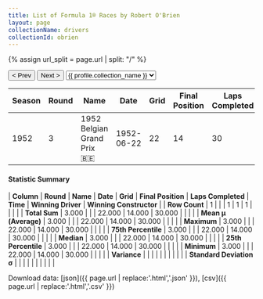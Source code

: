 ```yaml
---
title: List of Formula 1® Races by Robert O'Brien
layout: page
collectionName: drivers
collectionId: obrien
---
```


{% assign url_split = page.url | split: "/" %}
<div id="collection-navigation">
<button onclick="selector.options[selector.selectedIndex-1].value && (window.location = selector.options[selector.selectedIndex-1].value);">&lt; Prev</button>
<button onclick="selector.options[selector.selectedIndex+1].value && (window.location = selector.options[selector.selectedIndex+1].value);">Next &gt;</button>
<select id="selector" onchange="this.options[this.selectedIndex].value && (window.location = this.options[this.selectedIndex].value);">
  {% for collectionId in site.data[page.collectionName].refs %}
    {% if collectionId == page.collectionId %}
      {% assign selected = "selected" %}
    {% else %}
      {% assign selected = "" %}
    {% endif %}
    {% assign profile = site.data[page.collectionName][collectionId].profile %}
    <option value="/f1/{{ page.collectionName }}/{{ collectionId }}/{{ url_split[4] }}" {{ selected }}>{{ profile.collection_name }}</option>
  {% endfor %}
</select>
</div>

| Season | Round | Name | Date | Grid | Final Position | Laps Completed | Time | Winning Driver | Winning Constructor |
|--|--|--|--|--|--|--|--|--|--|
| 1952 | 3 | 1952 Belgian Grand Prix 🇧🇪 | 1952-06-22 | 22 | 14 | 30 |   | Alberto Ascari 🇮🇹 | Ferrari 🇮🇹 |

#### Statistic Summary

| **Column** | **Round** | **Name** | **Date** | **Grid** | **Final Position** | **Laps Completed** | **Time** | **Winning Driver** | **Winning Constructor** |
| **Row Count** | 1 |  |  | 1 | 1 | 1 |  |  |  |
| **Total Sum** | 3.000 |  |  | 22.000 | 14.000 | 30.000 |  |  |  |
| **Mean μ (Average)** | 3.000 |  |  | 22.000 | 14.000 | 30.000 |  |  |  |
| **Maximum** | 3.000 |  |  | 22.000 | 14.000 | 30.000 |  |  |  |
| **75th Percentile** | 3.000 |  |  | 22.000 | 14.000 | 30.000 |  |  |  |
| **Median** | 3.000 |  |  | 22.000 | 14.000 | 30.000 |  |  |  |
| **25th Percentile** | 3.000 |  |  | 22.000 | 14.000 | 30.000 |  |  |  |
| **Minimum** | 3.000 |  |  | 22.000 | 14.000 | 30.000 |  |  |  |
| **Variance** |  |  |  |  |  |  |  |  |  |
| **Standard Deviation σ** |  |  |  |  |  |  |  |  |  |

Download data: [json]({{ page.url | replace:'.html','.json' }}), [csv]({{ page.url | replace:'.html','.csv' }})
